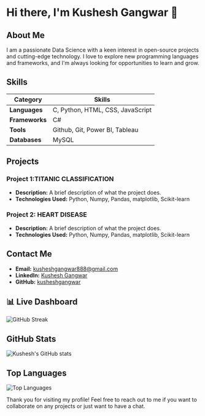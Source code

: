 # Hi there, I'm Kushesh Gangwar 👋

## About Me

I am a passionate Data Science with a keen interest in open-source projects and cutting-edge technology. I love to explore new programming languages and frameworks, and I'm always looking for opportunities to learn and grow.


## Skills

| **Category**   | **Skills**                      |
|-----------------|---------------------------------|
| **Languages**   | C, Python, HTML, CSS, JavaScript |
| **Frameworks**  | C#                             |
| **Tools**       | Github, Git, Power BI, Tableau         |
| **Databases**   | MySQL                          |


## Projects

### Project 1:TITANIC CLASSIFICATION
- **Description:** A brief description of what the project does.
- **Technologies Used:** Python, Numpy, Pandas, matplotlib, Scikit-learn

### Project 2: HEART DISEASE
- **Description:** A brief description of what the project does.
- **Technologies Used:** Python, Numpy, Pandas, matplotlib, Scikit-learn

## Contact Me

- **Email:** kusheshgangwar888@gmail.com
- **LinkedIn:** [Kushesh Gangwar](https://www.linkedin.com/in/kusheshgangwar)
- **GitHub:** [kusheshgangwar](https://github.com/kusheshgangwar)

## 📊 Live Dashboard
![GitHub Streak](https://streak-stats.demolab.com?user=kusheshgangwar&theme=radical)
## GitHub Stats

![Kushesh's GitHub stats](https://github-readme-stats.vercel.app/api?username=kusheshgangwar&show_icons=true&theme=radical)

## Top Languages

![Top Languages](https://github-readme-stats.vercel.app/api/top-langs/?username=kusheshgangwar&layout=compact&theme=radical)

Thank you for visiting my profile! Feel free to reach out to me if you want to collaborate on any projects or just want to have a chat.

